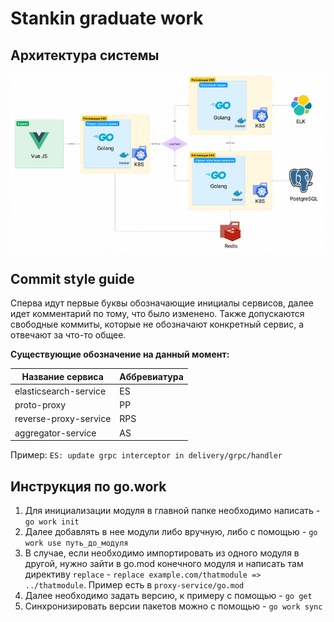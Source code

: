 # Stankin graduate work

## Архитектура системы

![img.png](architecture.png)

## Commit style guide

Сперва идут первые буквы обозначающие инициалы сервисов, далее идет комментарий по тому, что было изменено.
Также допускаются свободные коммиты, которые не обозначают конкретный сервис, а отвечают за что-то общее.

**Существующие обозначение на данный момент:**

| Название сервиса      | Аббревиатура |
|-----------------------|--------------|
| elasticsearch-service | ES           | 
| proto-proxy           | PP           |
| reverse-proxy-service | RPS          |
| aggregator-service    | AS           |

Пример:
```ES: update grpc interceptor in delivery/grpc/handler```

## Инструкция по go.work

1. Для инициализации модуля в главной папке необходимо написать - `go work init`
2. Далее добавлять в нее модули либо вручную, либо с помощью - `go work use путь_до_модуля`
3. В случае, если необходимо импортировать из одного модуля в другой, нужно зайти
   в go.mod конечного модуля и написать там директиву `replace` - `replace example.com/thatmodule => ../thatmodule`.
Пример есть в `proxy-service/go.mod`
4. Далее необходимо задать версию, к примеру с помощью - `go get`
5. Синхронизировать версии пакетов можно с помощью - `go work sync`

